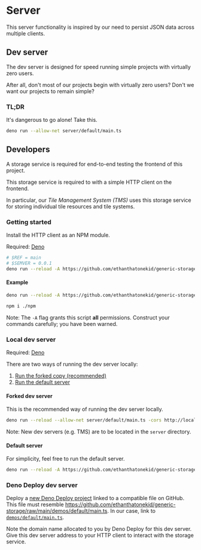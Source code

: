 # Server

This server functionality is inspired by our need to persist JSON data across
multiple clients.

## Dev server

The dev server is designed for speed running simple projects with virtually zero
users.

After all, don't most of our projects begin with virtually zero users? Don't we
want our projects to remain simple?

### TL;DR

It's dangerous to go alone! Take this.

```bash
deno run --allow-net server/default/main.ts
```

## Developers

A storage service is required for end-to-end testing the frontend of this
project.

This storage service is required to with a simple HTTP client on the frontend.

In particular, our _Tile Management System (TMS)_ uses this storage service for
storing individual tile resources and tile systems.

### Getting started

Install the HTTP client as an NPM module.

Required: [Deno](https://deno.land/manual/getting_started/installation)

```bash
# $REF = main
# $SEMVER = 0.0.1
deno run --reload -A https://github.com/ethanthatonekid/generic-storage/raw/$REF/build_npm/main.ts $SEMVER -r
```

#### Example

```bash
deno run --reload -A https://github.com/ethanthatonekid/generic-storage/raw/main/build_npm/main.ts 1.0.0-qa -r

npm i ./npm
```

Note: The `-A` flag grants this script **all** permissions. Construct your
commands carefully; you have been warned.

### Local dev server

Required: [Deno](https://deno.land/manual/getting_started/installation)

There are two ways of running the dev server locally:

1. [Run the forked copy (recommended)](#forked-dev-server)
1. [Run the default server](#default-server)

#### Forked dev server

This is the recommended way of running the dev server locally.

```bash
deno run --reload --allow-net server/default/main.ts -cors http://localhost:5174
```

Note: New dev servers (e.g. TMS) are to be located in the `server` directory.

#### Default server

For simplicity, feel free to run the default server.

```bash
deno run --reload -A https://github.com/ethanthatonekid/generic-storage/raw/main/demos/default/main.ts
```

### Deno Deploy dev server

Deploy a [new Deno Deploy project](https://dash.deno.com/new) linked to a
compatible file on GitHub. This file must resemble
<https://github.com/ethanthatonekid/generic-storage/raw/main/demos/default/main.ts>.
In our case, link to [`demos/default/main.ts`](./default/main.ts).

Note the domain name allocated to you by Deno Deploy for this dev server. Give
this dev server address to your HTTP client to interact with the storage
service.
